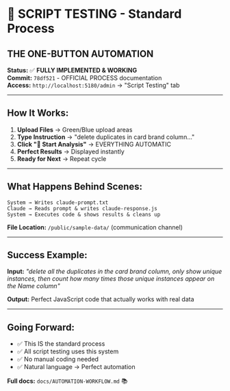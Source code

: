 # 🚀 SCRIPT TESTING - Standard Process

## **THE ONE-BUTTON AUTOMATION** 

**Status:** ✅ **FULLY IMPLEMENTED & WORKING**  
**Commit:** `78df521` - OFFICIAL PROCESS documentation  
**Access:** `http://localhost:5180/admin` → "Script Testing" tab

---

## **How It Works:**

1. **Upload Files** → Green/Blue upload areas
2. **Type Instruction** → "delete duplicates in card brand column..."  
3. **Click "🚀 Start Analysis"** → EVERYTHING AUTOMATIC
4. **Perfect Results** → Displayed instantly
5. **Ready for Next** → Repeat cycle

---

## **What Happens Behind Scenes:**

```
System → Writes claude-prompt.txt 
Claude → Reads prompt & writes claude-response.js
System → Executes code & shows results & cleans up
```

**File Location:** `/public/sample-data/` (communication channel)

---

## **Success Example:**
**Input:** *"delete all the duplicates in the card brand column, only show unique instances, then count how many times those unique instances appear on the Name column"*  

**Output:** Perfect JavaScript code that actually works with real data

---

## **Going Forward:**
- ✅ This IS the standard process 
- ✅ All script testing uses this system
- ✅ No manual coding needed
- ✅ Natural language → Perfect automation

**Full docs:** `docs/AUTOMATION-WORKFLOW.md` 📚 